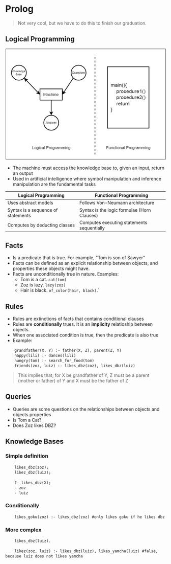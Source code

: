 # Prolog
> Not very cool, but we have to do this to finish our graduation.

## Logical Programming
![](./assets/logic_functional_programming.jpg)
- The machine must access the knowledge base to, given an input, return an output
- Used in artificial intelligence where symbol manipulation and inference manipulation are the fundamental tasks

| Logical Programming | Functional Programming |
|-------------- | -------------- |
| Uses abstract models    | Follows Von-Neumann architecture | 
| Syntax is a sequence of statements | Syntax is the logic formulae (Horn Clauses) |
| Computes by deducting classes | Computes executing statements sequentially |

## Facts
- Is a predicate that is true. For example, "Tom is son of Sawyer"
- Facts can be defined as an explicit relationship between objects, and properties these objects might have.
- Facts are unconditionally true in nature. Examples:
    - Tom is a cat. ```cat(tom)```
    - Zoz is lazy. ```lazy(zoz)```
    - Hair is black. ```of_color(hair, black)```.`

## Rules
- Rules are extinctions of facts that contains conditional clauses
- Rules are **conditionally** trues. It is an **implicity** relatioship between objects.
- When one associated condition is true, then the predicate is also true
- Example: 
```
    grandfather(X, Y) :- father(X, Z), parent(Z, Y)
    happy(lili) :- dances(lili)
    hungry(tom) :- search_for_food(tom)
    friends(zoz, luiz) :- likes_dbz(zoz), likes_dbz(luiz)
```
> This implies that, for X be grandfather of Y, Z must be a parent (mother or father) of Y and X must be the father of Z


## Queries
- Queries are some questions on the relationships between objects and objects properties
- Is Tom a Cat?
- Does Zoz likes DBZ?

## Knowledge Bases
### Simple definition
```
    likes_dbz(zoz);
    likez_dbz(luiz);

    ?- likes_dbz(X);
    - zoz
    - luiz
```

### Conditionally
```
    likes_goku(zoz) :- likes_dbz(zoz) #only likes goku if he likes dbz
```

### More complex
```
    likes_dbz(luiz).

    likez(zoz, luiz) :- likes_dbz(luiz), likes_yamcha(luiz) #false, because luiz does not likes yamcha
```

